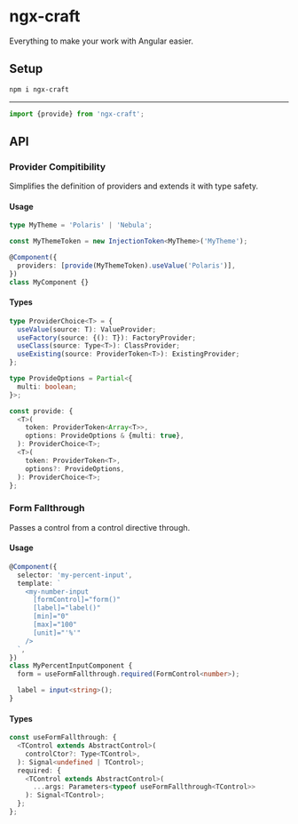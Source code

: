 # ngx-craft

Everything to make your work with Angular easier.

## Setup

```sh
npm i ngx-craft
```

---

```ts
import {provide} from 'ngx-craft';
```

## API

### Provider Compitibility

Simplifies the definition of providers and extends it with type safety.

#### Usage

<!-- prettier-ignore -->
```ts
type MyTheme = 'Polaris' | 'Nebula';

const MyThemeToken = new InjectionToken<MyTheme>('MyTheme');

@Component({
  providers: [provide(MyThemeToken).useValue('Polaris')],
})
class MyComponent {}
```

#### Types

<!-- prettier-ignore -->
```ts
type ProviderChoice<T> = {
  useValue(source: T): ValueProvider;
  useFactory(source: {(): T}): FactoryProvider;
  useClass(source: Type<T>): ClassProvider;
  useExisting(source: ProviderToken<T>): ExistingProvider;
};

type ProvideOptions = Partial<{
  multi: boolean;
}>;

const provide: {
  <T>(
    token: ProviderToken<Array<T>>,
    options: ProvideOptions & {multi: true},
  ): ProviderChoice<T>;
  <T>(
    token: ProviderToken<T>,
    options?: ProvideOptions,
  ): ProviderChoice<T>;
};
```

### Form Fallthrough

Passes a control from a control directive through.

#### Usage

<!-- prettier-ignore -->
```ts
@Component({
  selector: 'my-percent-input',
  template: `
    <my-number-input
      [formControl]="form()"
      [label]="label()"
      [min]="0"
      [max]="100"
      [unit]="'%'"
    />
  `,
})
class MyPercentInputComponent {
  form = useFormFallthrough.required(FormControl<number>);

  label = input<string>();
}
```

#### Types

<!-- prettier-ignore -->
```ts
const useFormFallthrough: {
  <TControl extends AbstractControl>(
    controlCtor?: Type<TControl>,
  ): Signal<undefined | TControl>;
  required: {
    <TControl extends AbstractControl>(
      ...args: Parameters<typeof useFormFallthrough<TControl>>
    ): Signal<TControl>;
  };
};
```
